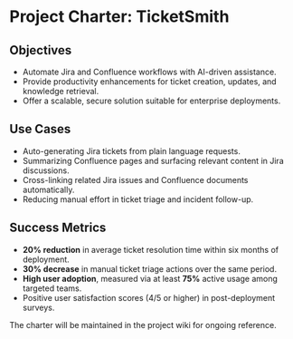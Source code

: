 # Project Charter: TicketSmith

## Objectives
- Automate Jira and Confluence workflows with AI-driven assistance.
- Provide productivity enhancements for ticket creation, updates, and knowledge retrieval.
- Offer a scalable, secure solution suitable for enterprise deployments.

## Use Cases
- Auto-generating Jira tickets from plain language requests.
- Summarizing Confluence pages and surfacing relevant content in Jira discussions.
- Cross-linking related Jira issues and Confluence documents automatically.
- Reducing manual effort in ticket triage and incident follow-up.

## Success Metrics
- **20% reduction** in average ticket resolution time within six months of deployment.
- **30% decrease** in manual ticket triage actions over the same period.
- **High user adoption**, measured via at least **75%** active usage among targeted teams.
- Positive user satisfaction scores (4/5 or higher) in post-deployment surveys.

The charter will be maintained in the project wiki for ongoing reference.
